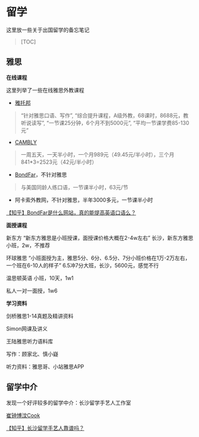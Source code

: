 # 留学

这里放一些关于出国留学的备忘笔记

> [TOC]

## 雅思

**在线课程**

这里列举了一些在线雅思外教课程

- [雅托邦](http://www.ytbclub.com/ielts/)
> “针对雅思口语、写作”,
  “综合提升课程，A级外教，68课时，8688元，教听说读写”,
  “一节课25分钟，6个月不到5000元”,
  “平均一节课学费85-130元”

- [CAMBLY](https://www.cambly.com/english?lang=zh_CN)
> 一周五天，一天半小时，一个月989元（49.45元/半小时），三个月841*3=2523元（42元/半小时）

- [BondFar](https://bondfar.com/)，不针对雅思
> 与美国同龄人练口语，一节课半小时，63元/节

- 阿卡索外教网，不针对雅思，半年3000多元，一节课半小时

[【知乎】BondFar是什么网站，真的能提高英语口语么？](https://www.zhihu.com/question/286201618)

**面授课程**

新东方
“新东方雅思是小班授课，面授课价格大概在2-4w左右”
长沙，新东方雅思小班，2w，不推荐

环球雅思
“小班面授为主，雅思5分、6分、6.5分、7分小班价格在1万-2万左右，一个班在6-10人的样子”
6.5冲7分大班，长沙，5600元，感觉不行

温思顿英语
小班，10天，1w1

私人一对一面授，1w6

**学习资料**

剑桥雅思1-14真题及精讲资料

Simon网课及讲义

王陆雅思听力语料库

写作：顾家北、慎小嶷

听力资料：雅思哥、小站雅思APP


## 留学中介

发现一个好评较多的留学中介：长沙留学手艺人工作室

[崔钟博汶Cook](https://www.zhihu.com/people/cui-zhong-bo-wen-65/posts)

[【知乎】长沙留学手艺人靠谱吗？](https://www.zhihu.com/question/275960020)


